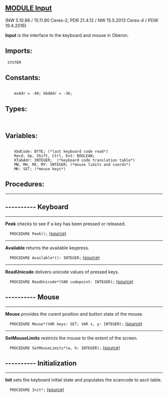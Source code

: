 
## [MODULE Input](https://github.com/io-core/Oberon/blob/main/Input.Mod)

(NW 5.10.86 / 15.11.90 Ceres-2; PDR 21.4.12 / NW 15.5.2013 Ceres-4 / PDW 19.4.2016)

**Input** is the interface to the keyboard and mouse in Oberon.


  ## Imports:
` SYSTEM`

## Constants:
```
 
    msAdr = -40; kbdAdr = -36;

```
## Types:
```


```
## Variables:
```
 
    kbdCode: BYTE; (*last keyboard code read*)
    Recd, Up, Shift, Ctrl, Ext: BOOLEAN;
    KTabAdr: INTEGER;  (*keyboard code translation table*)
    MW, MH, MX, MY: INTEGER; (*mouse limits and coords*)
    MK: SET; (*mouse keys*)

```
## Procedures:
---
## ---------- Keyboard
---
**Peek** checks to see if a key has been pressed or released.

`  PROCEDURE Peek();` [(source)](https://github.com/io-core/Oberon/blob/main/Input.Mod#L40)

---
**Available** returns the available keypress.

`  PROCEDURE Available*(): INTEGER;` [(source)](https://github.com/io-core/Oberon/blob/main/Input.Mod#L61)

---  
**ReadUnicode** delivers unicode values of pressed keys.

`  PROCEDURE ReadUnicode*(VAR codepoint: INTEGER);` [(source)](https://github.com/io-core/Oberon/blob/main/Input.Mod#L70)

## ---------- Mouse
---  
**Mouse** provides the curent position and button state of the mouse.

`  PROCEDURE Mouse*(VAR keys: SET; VAR x, y: INTEGER);` [(source)](https://github.com/io-core/Oberon/blob/main/Input.Mod#L91)

---  
**SetMouseLimits** restricts the mouse to the extent of the screen.

`  PROCEDURE SetMouseLimits*(w, h: INTEGER);` [(source)](https://github.com/io-core/Oberon/blob/main/Input.Mod#L104)

## ---------- Initialization
---
**Init** sets the keyboard initial state and populates the scancode to ascii table.

`  PROCEDURE Init*;` [(source)](https://github.com/io-core/Oberon/blob/main/Input.Mod#L117)

